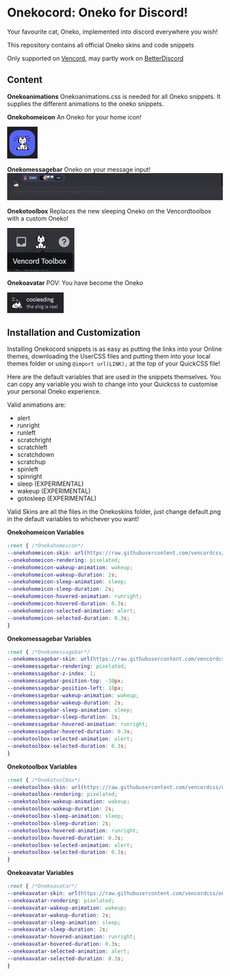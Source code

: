 # Onekocord: Oneko for Discord!

Your favourite cat, Oneko, implemented into discord everywhere you wish!

This repository contains all official Oneko skins and code snippets

Only supported on [Vencord](https://vencord.dev), may partly work on [BetterDiscord](https://betterdiscord.app)

## Content
**Onekoanimations**
Onekoanimations.css is needed for all Oneko snippets. It supplies the different animations to the oneko snippets.

**Onekohomeicon**
An Oneko for your home icon!

![Alt text](images/Homeicon.png)

**Onekomessagebar**
Oneko on your message input!
![Alt text](images/Messagebar.png)

**Onekotoolbox**
Replaces the new sleeping Oneko on the Vencordtoolbox with a custom Oneko!

![Alt text](images/Toolbox.png)

**Onekoavatar** 
POV: You have become the Oneko

![image](images/Avatar.png)

## Installation and Customization

Installing Onekocord snippets is as easy as putting the links into your Online themes, downloading the UserCSS files and putting them into your local themes folder or using ```@import url(LINK);``` at the top of your QuickCSS file!


Here are the default variables that are used in the snippets themselves. You can copy any variable you wish to change into your Quickcss to customise your personal Oneko experience.

Valid animations are:
  - alert
  - runright
  - runleft
  - scratchright
  - scratchleft
  - scratchdown
  - scratchup
  - spinleft
  - spinright
  - sleep (EXPERIMENTAL)
  - wakeup (EXPERIMENTAL)
  - gotosleep (EXPERIMENTAL)

Valid Skins are all the files in the Onekoskins folder, just change default.png in the default variables to whichever you want!

**Onekohomeicon Variables**
```css
:root { /*Onekohomeicon*/
--onekohomeicon-skin: url(https://raw.githubusercontent.com/vencordcss/onekocord/main/onekoskins/default.png);
--onekohomeicon-rendering: pixelated;
--onekohomeicon-wakeup-animation: wakeup;
--onekohomeicon-wakeup-duration: 2s;
--onekohomeicon-sleep-animation: sleep;
--onekohomeicon-sleep-duration: 2s;
--onekohomeicon-hovered-animation: runright;
--onekohomeicon-hovered-duration: 0.3s;
--onekohomeicon-selected-animation: alert;
--onekohomeicon-selected-duration: 0.3s;
}
```

**Onekomessagebar Variables**
```css
:root { /*Onekomessagebar*/
--onekomessagebar-skin: url(https://raw.githubusercontent.com/vencordcss/onekocord/main/onekoskins/default.png);
--onekomessagebar-rendering: pixelated;
--onekomessagebar-z-index: 1;
--onekomessagebar-position-top: -30px;
--onekomessagebar-position-left: 10px;
--onekomessagebar-wakeup-animation: wakeup;
--onekomessagebar-wakeup-duration: 2s;
--onekomessagebar-sleep-animation: sleep;
--onekomessagebar-sleep-duration: 2s;
--onekomessagebar-hovered-animation: runright;
--onekomessagebar-hovered-duration: 0.3s;
--onekotoolbox-selected-animation: alert;
--onekotoolbox-selected-duration: 0.3s;
}
```

**Onekotoolbox Variables**
```css
:root { /*Onekotoolbox*/
--onekotoolbox-skin: url(https://raw.githubusercontent.com/vencordcss/onekocord/main/onekoskins/default.png);
--onekotoolbox-rendering: pixelated;
--onekotoolbox-wakeup-animation: wakeup;
--onekotoolbox-wakeup-duration: 2s;
--onekotoolbox-sleep-animation: sleep;
--onekotoolbox-sleep-duration: 2s;
--onekotoolbox-hovered-animation: runright;
--onekotoolbox-hovered-duration: 0.3s;
--onekotoolbox-selected-animation: alert;
--onekotoolbox-selected-duration: 0.3s;
}
```

**Onekoavatar Variables**
```css
:root { /*Onekoavatar*/
--onekoavatar-skin: url(https://raw.githubusercontent.com/vencordcss/onekocord/main/onekoskins/default.png);
--onekoavatar-rendering: pixelated;
--onekoavatar-wakeup-animation: wakeup;
--onekoavatar-wakeup-duration: 2s;
--onekoavatar-sleep-animation: sleep;
--onekoavatar-sleep-duration: 2s;
--onekoavatar-hovered-animation: runright;
--onekoavatar-hovered-duration: 0.3s;
--onekoavatar-selected-animation: alert;
--onekoavatar-selected-duration: 0.3s;
}
```
